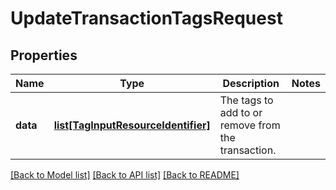 # UpdateTransactionTagsRequest

## Properties
Name | Type | Description | Notes
------------ | ------------- | ------------- | -------------
**data** | [**list[TagInputResourceIdentifier]**](TagInputResourceIdentifier.md) | The tags to add to or remove from the transaction.  | 

[[Back to Model list]](../README.md#documentation-for-models) [[Back to API list]](../README.md#documentation-for-api-endpoints) [[Back to README]](../README.md)

